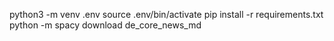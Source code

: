 python3 -m venv .env
source .env/bin/activate
pip install -r requirements.txt
python -m spacy download de_core_news_md